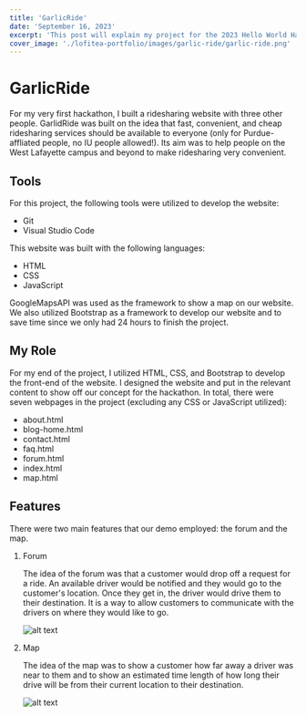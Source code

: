 ```yaml
---
title: 'GarlicRide'
date: 'September 16, 2023'
excerpt: 'This post will explain my project for the 2023 Hello World Hackathon'
cover_image: './lofitea-portfolio/images/garlic-ride/garlic-ride.png'
---
```


# GarlicRide

For my very first hackathon, I built a ridesharing website with three other people. GarlidRide was built on the idea that fast, convenient, and cheap ridesharing services should be available to everyone (only for Purdue-affliated people, no IU people allowed!). Its aim was to help people on the West Lafayette campus and beyond to make ridesharing very convenient.

## Tools

For this project, the following tools were utilized to develop the website:
- Git
- Visual Studio Code

This website was built with the following languages:
- HTML
- CSS
- JavaScript

GoogleMapsAPI was used as the framework to show a map on our website.  We also utilized Bootstrap as a framework to develop our website and to save time since we only had 24 hours to finish the project.

## My Role

For my end of the project, I utilized HTML, CSS, and Bootstrap to develop the front-end of the website.  I designed the website and put in the relevant content to show off our concept for the hackathon.  In total, there were seven webpages in the project (excluding any CSS or JavaScript utilized):
- about.html
- blog-home.html
- contact.html
- faq.html
- forum.html
- index.html
- map.html

## Features

There were two main features that our demo employed: the forum and the map.

1. Forum

   The idea of the forum was that a customer would drop off a request for a ride.  An available driver would be notified and they would go to the customer's location.  Once they get in, the driver would drive them to their destination.  It is a way to allow customers to communicate with the drivers on where they would like to go.

   ![alt text](../lofitea-portfolio/images/garlic-ride/forum.png?)


2. Map

    The idea of the map was to show a customer how far away a driver was near to them and to show an estimated time length of how long their drive will be from their current location to their destination.
    
    ![alt text](./lofitea-portfolio/images/garlic-ride/map.png?)

